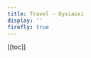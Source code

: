 ```yaml
---
title: Travel - Oyxiaoxi
display: ''
firefly: true
---
```


[[toc]]

<SubNav/>

<ListPosts type="travel"/>
